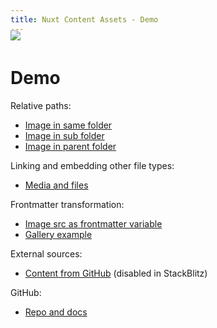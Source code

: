 ```yaml
---
title: Nuxt Content Assets - Demo
---
```


<img src="splash.png" style="margin: -20px 0">

# Demo

Relative paths:

- [Image in same folder](/recipes/italian-bean-stew)
- [Image in sub folder](/recipes/pesto-salmon-lentils)
- [Image in parent folder](/recipes/sicilian-fish-stew)

Linking and embedding other file types:

- [Media and files](/media)

Frontmatter transformation:

- [Image src as frontmatter variable](/recipes/turkey-casserole)
- [Gallery example](/recipes) 

External sources:

- [Content from GitHub](/external) (disabled in StackBlitz)

GitHub:

- [Repo and docs](https://github.com/davestewart/nuxt-content-assets)
